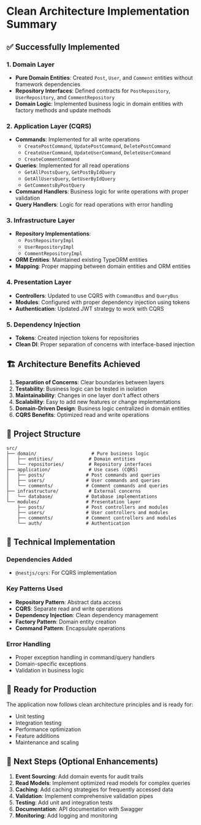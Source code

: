 # Clean Architecture Implementation Summary

## ✅ Successfully Implemented

### 1. Domain Layer
- **Pure Domain Entities**: Created `Post`, `User`, and `Comment` entities without framework dependencies
- **Repository Interfaces**: Defined contracts for `PostRepository`, `UserRepository`, and `CommentRepository`
- **Domain Logic**: Implemented business logic in domain entities with factory methods and update methods

### 2. Application Layer (CQRS)
- **Commands**: Implemented for all write operations
  - `CreatePostCommand`, `UpdatePostCommand`, `DeletePostCommand`
  - `CreateUserCommand`, `UpdateUserCommand`, `DeleteUserCommand`
  - `CreateCommentCommand`
- **Queries**: Implemented for all read operations
  - `GetAllPostsQuery`, `GetPostByIdQuery`
  - `GetAllUsersQuery`, `GetUserByIdQuery`
  - `GetCommentsByPostQuery`
- **Command Handlers**: Business logic for write operations with proper validation
- **Query Handlers**: Logic for read operations with error handling

### 3. Infrastructure Layer
- **Repository Implementations**: 
  - `PostRepositoryImpl`
  - `UserRepositoryImpl`
  - `CommentRepositoryImpl`
- **ORM Entities**: Maintained existing TypeORM entities
- **Mapping**: Proper mapping between domain entities and ORM entities

### 4. Presentation Layer
- **Controllers**: Updated to use CQRS with `CommandBus` and `QueryBus`
- **Modules**: Configured with proper dependency injection using tokens
- **Authentication**: Updated JWT strategy to work with CQRS

### 5. Dependency Injection
- **Tokens**: Created injection tokens for repositories
- **Clean DI**: Proper separation of concerns with interface-based injection

## 🏗️ Architecture Benefits Achieved

1. **Separation of Concerns**: Clear boundaries between layers
2. **Testability**: Business logic can be tested in isolation
3. **Maintainability**: Changes in one layer don't affect others
4. **Scalability**: Easy to add new features or change implementations
5. **Domain-Driven Design**: Business logic centralized in domain entities
6. **CQRS Benefits**: Optimized read and write operations

## 📁 Project Structure

```
src/
├── domain/                    # Pure business logic
│   ├── entities/             # Domain entities
│   └── repositories/         # Repository interfaces
├── application/              # Use cases (CQRS)
│   ├── posts/               # Post commands and queries
│   ├── users/               # User commands and queries
│   └── comments/            # Comment commands and queries
├── infrastructure/           # External concerns
│   └── database/            # Database implementations
└── modules/                 # Presentation layer
    ├── posts/               # Post controllers and modules
    ├── users/               # User controllers and modules
    ├── comments/            # Comment controllers and modules
    └── auth/                # Authentication
```

## 🔧 Technical Implementation

### Dependencies Added
- `@nestjs/cqrs`: For CQRS implementation

### Key Patterns Used
- **Repository Pattern**: Abstract data access
- **CQRS**: Separate read and write operations
- **Dependency Injection**: Clean dependency management
- **Factory Pattern**: Domain entity creation
- **Command Pattern**: Encapsulate operations

### Error Handling
- Proper exception handling in command/query handlers
- Domain-specific exceptions
- Validation in business logic

## 🚀 Ready for Production

The application now follows clean architecture principles and is ready for:
- Unit testing
- Integration testing
- Performance optimization
- Feature additions
- Maintenance and scaling

## 📝 Next Steps (Optional Enhancements)

1. **Event Sourcing**: Add domain events for audit trails
2. **Read Models**: Implement optimized read models for complex queries
3. **Caching**: Add caching strategies for frequently accessed data
4. **Validation**: Implement comprehensive validation pipes
5. **Testing**: Add unit and integration tests
6. **Documentation**: API documentation with Swagger
7. **Monitoring**: Add logging and monitoring 